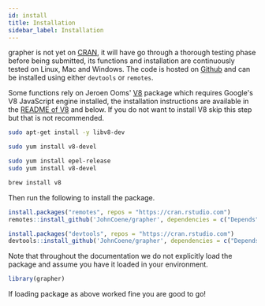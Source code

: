 ```yaml
---
id: install
title: Installation
sidebar_label: Installation
---
```


grapher is not yet on [CRAN](https://cran.r-project.org/), it will have go through a thorough testing phase before being submitted, its functions and installation are continuously tested on Linux, Mac and Windows. The code is hosted on [Github](http://github.com/JohnCoene/grapher) and can be installed using either `devtools` or `remotes`.

Some functions rely on Jeroen Ooms' [V8](https://github.com/jeroen/V8) package which requires Google's V8 JavaScript engine installed, the installation instructions are available in the [README of V8](https://github.com/jeroen/V8) and below. If you do not want to install V8 skip this step but that is not recommended.

<!--DOCUSAURUS_CODE_TABS-->
<!--Debian/Ubuntu-->
```bash
sudo apt-get install -y libv8-dev
```
<!--Fedora-->
```bash
sudo yum install v8-devel
```
<!--CentOS-->
```bash
sudo yum install epel-release
sudo yum install v8-devel
```
<!--Homebrew-->
```bash
brew install v8
```
<!--END_DOCUSAURUS_CODE_TABS-->

Then run the following to install the package.

<!--DOCUSAURUS_CODE_TABS-->
<!--remotes-->
```r
install.packages("remotes", repos = "https://cran.rstudio.com")
remotes::install_github('JohnCoene/grapher', dependencies = c("Depends", "Imports"))
```
<!--devtools-->
```r
install.packages("devtools", repos = "https://cran.rstudio.com")
devtools::install_github('JohnCoene/grapher', dependencies = c("Depends", "Imports"))
```
<!--END_DOCUSAURUS_CODE_TABS-->

Note that throughout the documentation we do not explicitly load the package and assume you have it loaded in your environment.

```r
library(grapher)
```

If loading package as above worked fine you are good to go!
